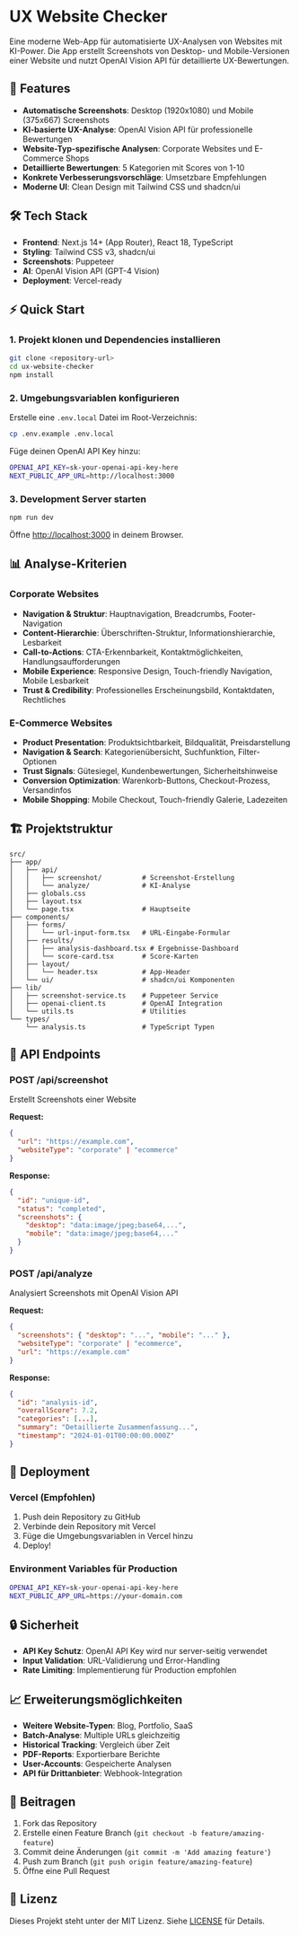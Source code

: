 # UX Website Checker

Eine moderne Web-App für automatisierte UX-Analysen von Websites mit KI-Power. Die App erstellt Screenshots von Desktop- und Mobile-Versionen einer Website und nutzt OpenAI Vision API für detaillierte UX-Bewertungen.

## 🚀 Features

- **Automatische Screenshots**: Desktop (1920x1080) und Mobile (375x667) Screenshots
- **KI-basierte UX-Analyse**: OpenAI Vision API für professionelle Bewertungen
- **Website-Typ-spezifische Analysen**: Corporate Websites und E-Commerce Shops
- **Detaillierte Bewertungen**: 5 Kategorien mit Scores von 1-10
- **Konkrete Verbesserungsvorschläge**: Umsetzbare Empfehlungen
- **Moderne UI**: Clean Design mit Tailwind CSS und shadcn/ui

## 🛠 Tech Stack

- **Frontend**: Next.js 14+ (App Router), React 18, TypeScript
- **Styling**: Tailwind CSS v3, shadcn/ui
- **Screenshots**: Puppeteer
- **AI**: OpenAI Vision API (GPT-4 Vision)
- **Deployment**: Vercel-ready

## ⚡ Quick Start

### 1. Projekt klonen und Dependencies installieren

```bash
git clone <repository-url>
cd ux-website-checker
npm install
```

### 2. Umgebungsvariablen konfigurieren

Erstelle eine `.env.local` Datei im Root-Verzeichnis:

```bash
cp .env.example .env.local
```

Füge deinen OpenAI API Key hinzu:

```bash
OPENAI_API_KEY=sk-your-openai-api-key-here
NEXT_PUBLIC_APP_URL=http://localhost:3000
```

### 3. Development Server starten

```bash
npm run dev
```

Öffne [http://localhost:3000](http://localhost:3000) in deinem Browser.

## 📊 Analyse-Kriterien

### Corporate Websites

- **Navigation & Struktur**: Hauptnavigation, Breadcrumbs, Footer-Navigation
- **Content-Hierarchie**: Überschriften-Struktur, Informationshierarchie, Lesbarkeit
- **Call-to-Actions**: CTA-Erkennbarkeit, Kontaktmöglichkeiten, Handlungsaufforderungen
- **Mobile Experience**: Responsive Design, Touch-friendly Navigation, Mobile Lesbarkeit
- **Trust & Credibility**: Professionelles Erscheinungsbild, Kontaktdaten, Rechtliches

### E-Commerce Websites

- **Product Presentation**: Produktsichtbarkeit, Bildqualität, Preisdarstellung
- **Navigation & Search**: Kategorienübersicht, Suchfunktion, Filter-Optionen
- **Trust Signals**: Gütesiegel, Kundenbewertungen, Sicherheitshinweise
- **Conversion Optimization**: Warenkorb-Buttons, Checkout-Prozess, Versandinfos
- **Mobile Shopping**: Mobile Checkout, Touch-friendly Galerie, Ladezeiten

## 🏗 Projektstruktur

```
src/
├── app/
│   ├── api/
│   │   ├── screenshot/          # Screenshot-Erstellung
│   │   └── analyze/             # KI-Analyse
│   ├── globals.css
│   ├── layout.tsx
│   └── page.tsx                 # Hauptseite
├── components/
│   ├── forms/
│   │   └── url-input-form.tsx   # URL-Eingabe-Formular
│   ├── results/
│   │   ├── analysis-dashboard.tsx # Ergebnisse-Dashboard
│   │   └── score-card.tsx       # Score-Karten
│   ├── layout/
│   │   └── header.tsx           # App-Header
│   └── ui/                      # shadcn/ui Komponenten
├── lib/
│   ├── screenshot-service.ts    # Puppeteer Service
│   ├── openai-client.ts         # OpenAI Integration
│   └── utils.ts                 # Utilities
└── types/
    └── analysis.ts              # TypeScript Typen
```

## 🔧 API Endpoints

### POST /api/screenshot

Erstellt Screenshots einer Website

**Request:**

```json
{
  "url": "https://example.com",
  "websiteType": "corporate" | "ecommerce"
}
```

**Response:**

```json
{
  "id": "unique-id",
  "status": "completed",
  "screenshots": {
    "desktop": "data:image/jpeg;base64,...",
    "mobile": "data:image/jpeg;base64,..."
  }
}
```

### POST /api/analyze

Analysiert Screenshots mit OpenAI Vision API

**Request:**

```json
{
  "screenshots": { "desktop": "...", "mobile": "..." },
  "websiteType": "corporate" | "ecommerce",
  "url": "https://example.com"
}
```

**Response:**

```json
{
  "id": "analysis-id",
  "overallScore": 7.2,
  "categories": [...],
  "summary": "Detaillierte Zusammenfassung...",
  "timestamp": "2024-01-01T00:00:00.000Z"
}
```

## 🚀 Deployment

### Vercel (Empfohlen)

1. Push dein Repository zu GitHub
2. Verbinde dein Repository mit Vercel
3. Füge die Umgebungsvariablen in Vercel hinzu
4. Deploy!

### Environment Variables für Production

```bash
OPENAI_API_KEY=sk-your-openai-api-key-here
NEXT_PUBLIC_APP_URL=https://your-domain.com
```

## 🔒 Sicherheit

- **API Key Schutz**: OpenAI API Key wird nur server-seitig verwendet
- **Input Validation**: URL-Validierung und Error-Handling
- **Rate Limiting**: Implementierung für Production empfohlen

## 📈 Erweiterungsmöglichkeiten

- **Weitere Website-Typen**: Blog, Portfolio, SaaS
- **Batch-Analyse**: Multiple URLs gleichzeitig
- **Historical Tracking**: Vergleich über Zeit
- **PDF-Reports**: Exportierbare Berichte
- **User-Accounts**: Gespeicherte Analysen
- **API für Drittanbieter**: Webhook-Integration

## 🤝 Beitragen

1. Fork das Repository
2. Erstelle einen Feature Branch (`git checkout -b feature/amazing-feature`)
3. Commit deine Änderungen (`git commit -m 'Add amazing feature'`)
4. Push zum Branch (`git push origin feature/amazing-feature`)
5. Öffne eine Pull Request

## 📄 Lizenz

Dieses Projekt steht unter der MIT Lizenz. Siehe [LICENSE](LICENSE) für Details.
